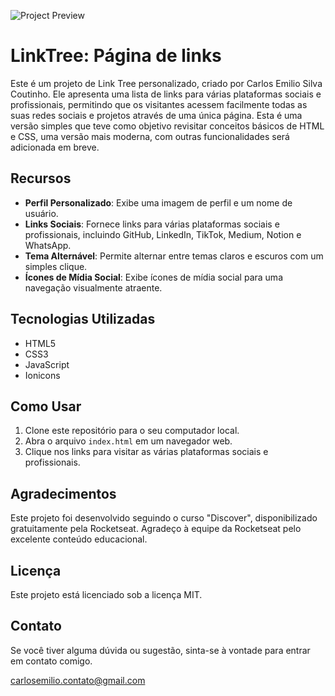 ![Project Preview](https://github.com/eupendragon/discover-linktree/blob/main/assets/readme-presentation.png?raw=true)

# LinkTree: Página de links

Este é um projeto de Link Tree personalizado, criado por Carlos Emilio Silva Coutinho. Ele apresenta uma lista de links para várias plataformas sociais e profissionais, permitindo que os visitantes acessem facilmente todas as suas redes sociais e projetos através de uma única página.
Esta é uma versão simples que teve como objetivo revisitar conceitos básicos de HTML e CSS, uma versão mais moderna, com outras funcionalidades será adicionada em breve. 

## Recursos

- **Perfil Personalizado**: Exibe uma imagem de perfil e um nome de usuário.
- **Links Sociais**: Fornece links para várias plataformas sociais e profissionais, incluindo GitHub, LinkedIn, TikTok, Medium, Notion e WhatsApp.
- **Tema Alternável**: Permite alternar entre temas claros e escuros com um simples clique.
- **Ícones de Mídia Social**: Exibe ícones de mídia social para uma navegação visualmente atraente.

## Tecnologias Utilizadas

- HTML5
- CSS3
- JavaScript
- Ionicons

## Como Usar

1. Clone este repositório para o seu computador local.
2. Abra o arquivo `index.html` em um navegador web.
3. Clique nos links para visitar as várias plataformas sociais e profissionais.

## Agradecimentos

Este projeto foi desenvolvido seguindo o curso "Discover", disponibilizado gratuitamente pela Rocketseat. Agradeço à equipe da Rocketseat pelo excelente conteúdo educacional.

## Licença

Este projeto está licenciado sob a licença MIT.

## Contato

Se você tiver alguma dúvida ou sugestão, sinta-se à vontade para entrar em contato comigo.

carlosemilio.contato@gmail.com
